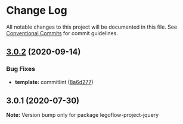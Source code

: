 # Change Log

All notable changes to this project will be documented in this file.
See [Conventional Commits](https://conventionalcommits.org) for commit guidelines.

## [3.0.2](https://github.com/legoflow/next/compare/legoflow-project-jquery@3.0.1...legoflow-project-jquery@3.0.2) (2020-09-14)


### Bug Fixes

* **template:** commitlint ([8a6d277](https://github.com/legoflow/next/commit/8a6d27768b462c39628a2daf533bab45fb29faa9))





## 3.0.1 (2020-07-30)

**Note:** Version bump only for package legoflow-project-jquery
